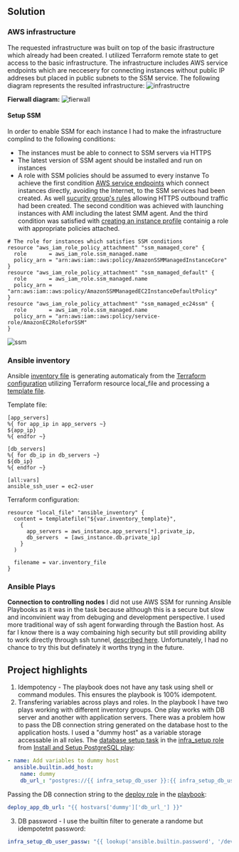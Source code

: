 ## Solution
### AWS infrastructure
The requested infrastructure was built on top of the basic ifrastructure which already had been created. I utilized Terraform remote state to get access to the basic infrastructure.
The infrastructure includes AWS service endpoints which are neccesery for connecting instances without public IP addreses but placed in public subnets to the SSM service.
The following diagram represents the resulted infrastructure:
![infrastructre](docs/infra.png)

**Fierwall diagram:**
![fierwall](docs/fw.png)

#### Setup SSM
In order to enable SSM for each instance I had to make the infrastructure complind to the following conditions:
 - The instances must be able to connect to SSM servers via HTTPS
 - The latest version of SSM agent should be installed and run on instances
 - A role with SSM policies should be assumed to every instanve
To achieve the first condition [AWS service endpoints](ssm.tf) which connect instances directly, avoiding the Internet, to the SSM services had been created. As well [sucurity group's rules](security_groups.tf) allowing HTTPS outbound traffic had been created.
The second condition was achieved with launching instances with AMI including the latest SMM agent. And the third condition was satisfied with [creating an instance profile](main.tf) containig a role with appropriate policies attached.
```hcl
# The role for instances which satisfies SSM conditions
resource "aws_iam_role_policy_attachment" "ssm_mamaged_core" {
  role       = aws_iam_role.ssm_managed.name
  policy_arn = "arn:aws:iam::aws:policy/AmazonSSMManagedInstanceCore"
}
resource "aws_iam_role_policy_attachment" "ssm_mamaged_default" {
  role       = aws_iam_role.ssm_managed.name
  policy_arn = "arn:aws:iam::aws:policy/AmazonSSMManagedEC2InstanceDefaultPolicy"
}
resource "aws_iam_role_policy_attachment" "ssm_mamaged_ec24ssm" {
  role       = aws_iam_role.ssm_managed.name
  policy_arn = "arn:aws:iam::aws:policy/service-role/AmazonEC2RoleforSSM"
}
```
![ssm](docs/2023-09-23_23h49_59.png)

### Ansible inventory
Ansible [inventory file](ansible/inventory) is generating automaticaly from the [Terraform configuration](inventory.tf) utilizing Terraform resource local_file and processing a [template file](inventory.tftpl).

Template file:
```
[app_servers]
%{ for app_ip in app_servers ~}
${app_ip}
%{ endfor ~}

[db_servers]
%{ for db_ip in db_servers ~}
${db_ip}
%{ endfor ~}

[all:vars]
ansible_ssh_user = ec2-user
```
Terraform configuration:
```hcl
resource "local_file" "ansible_inventory" {
  content = templatefile("${var.inventory_template}",
    {
      app_servers = aws_instance.app_servers[*].private_ip,
      db_servers  = [aws_instance.db.private_ip]
    }
  )

  filename = var.inventory_file
}
```
### Ansible Plays
**Connection to controlling nodes**
I did not use AWS SSM for running Ansible Playbooks as it was in the task because although this is a secure but slow and inconvinient way from debuging and development perspective.
I used more traditional way of ssh agent forwarding through the Bastion host.
As far I know there is a way combaining high security but still providing ability to work directly through ssh tunnel, [described here](https://medium.com/@shyam.rughani30/revolutionizing-access-no-more-bastion-hosts-with-aws-private-endpoint-3d7352a4dbe7). Unfortunately, I  had no chance to try this but definately it worths tryng in the future.

## Project highlights
1. Idempotency - The playbook does not have any task using shell or command modules. This ensures the playbook is 100% idempotent.
2. Transfering variables across plays and roles. In the playbook I have two plays working with different inventory groups. One play works with DB server and another with application servers. There was a problem how to pass the DB connection string generated on the database host to the application hosts. I used a "dummy host" as a variable storage accessable in all roles.
The [database setup task](ansible/roles/infra_setup/tasks/setup_db.yml) in the [infra_setup role](ansible/roles/infra_setup/tasks/main.yml) from [Install and Setup PostgreSQL play](ansible/playbook.yml):
```yaml
- name: Add variables to dummy host
  ansible.builtin.add_host:
    name: dummy
    db_url_: "postgres://{{ infra_setup_db_user }}:{{ infra_setup_db_user_passw }}@{{ infra_setup_db_host }}:{{ infra_setup_db_port }}/{{ infra_setup_db_name }}"
```
Passing the DB connection string to the [deploy role](ansible/roles/deploy/tasks/main.yml) in the [playbook](ansible/playbook.yml):
```yaml
deploy_app_db_url: "{{ hostvars['dummy']['db_url_'] }}"
```
3. DB password - I use the builtin filter to generate a randome but idempotetnt password:
```yaml
infra_setup_db_user_passw: "{{ lookup('ansible.builtin.password', '/dev/null', seed=inventory_hostname) }}"
```
